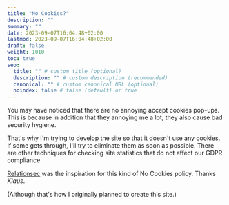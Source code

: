 ```yaml
---
title: "No Cookies?"
description: ""
summary: ""
date: 2023-09-07T16:04:48+02:00
lastmod: 2023-09-07T16:04:48+02:00
draft: false
weight: 1010
toc: true
seo:
  title: "" # custom title (optional)
  description: "" # custom description (recommended)
  canonical: "" # custom canonical URL (optional)
  noindex: false # false (default) or true
---
```


You may have noticed that there are no annoying accept cookies pop-ups. This is because in addition that they annoying me a lot, they also cause bad security hygiene.

That's why I'm trying to develop the site so that it doesn't use any cookies. If some gets through, I'll try to eliminate them as soon as possible. There are other techniques for checking site statistics that do not affect our GDPR compliance.

[Relationsec](https://relationsec.net/no-cookies/) was the inspiration for this kind of No Cookies policy. Thanks *Klaus*.

(Although that's how I originally planned to create this site.)
